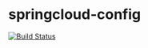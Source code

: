 # springcloud-config

[![Build Status](https://travis-ci.org/aliyanyan/springcloud-config.svg?branch=master)](https://travis-ci.org/aliyanyan/springcloud-config)
